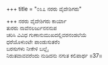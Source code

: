 +++
title = "೦೩೭ ನರರು ವೈದೇಶಿಗರು"

+++
ನರರು ವೈದೇಶಿಗರು ಕಾರ್ಯಾ  
ತುರರು ನಾವೆನಲರ್ಜುನನನುಪ  
ಚರಿಸಿ ವಿವಿಧ ಗುಣಾನುಮುಖದಲ್ಲಿವರನಂಡಲೆಯೆ   
ಧರೆಯೊಳುಂಟೇ ಪಾಂಡುಸುತರೆಂ  
ಬರಸುಗಳು ನೀಕೇಳಿ ಬಲ್ಲೈ  
ನಿರುತವಾವವರೆಂದು ನುಡಿದನು ನಗುತ ಕಲಿಪಾರ್ಥ     ॥37॥